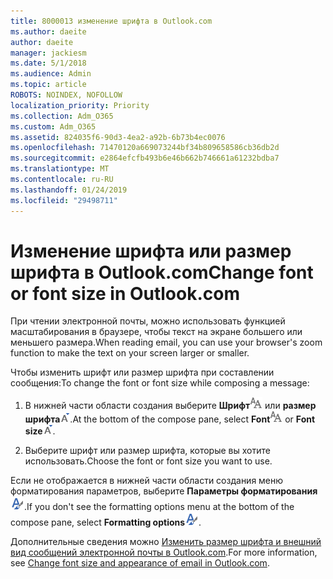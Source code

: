 ```yaml
---
title: 8000013 изменение шрифта в Outlook.com
ms.author: daeite
author: daeite
manager: jackiesm
ms.date: 5/1/2018
ms.audience: Admin
ms.topic: article
ROBOTS: NOINDEX, NOFOLLOW
localization_priority: Priority
ms.collection: Adm_O365
ms.custom: Adm_O365
ms.assetid: 824035f6-90d3-4ea2-a92b-6b73b4ec0076
ms.openlocfilehash: 71470120a669073244bf34b809658586cb36db2d
ms.sourcegitcommit: e2864efcfb493b6e46b662b746661a61232bdba7
ms.translationtype: MT
ms.contentlocale: ru-RU
ms.lasthandoff: 01/24/2019
ms.locfileid: "29498711"
---
```

# <a name="change-font-or-font-size-in-outlookcom"></a><span data-ttu-id="11fe9-102">Изменение шрифта или размер шрифта в Outlook.com</span><span class="sxs-lookup"><span data-stu-id="11fe9-102">Change font or font size in Outlook.com</span></span>

<span data-ttu-id="11fe9-103">При чтении электронной почты, можно использовать функцией масштабирования в браузере, чтобы текст на экране большего или меньшего размера.</span><span class="sxs-lookup"><span data-stu-id="11fe9-103">When reading email, you can use your browser's zoom function to make the text on your screen larger or smaller.</span></span>
  
<span data-ttu-id="11fe9-104">Чтобы изменить шрифт или размер шрифта при составлении сообщения:</span><span class="sxs-lookup"><span data-stu-id="11fe9-104">To change the font or font size while composing a message:</span></span>
  
1. <span data-ttu-id="11fe9-105">В нижней части области создания выберите **Шрифт**![шрифта](media/6d9372e0-cde5-49fc-a457-aafb62255163.png) или **размер шрифта**![значок размер шрифта](media/9334f617-9593-4bd0-afb1-c53308ad7591.png).</span><span class="sxs-lookup"><span data-stu-id="11fe9-105">At the bottom of the compose pane, select **Font**![Font](media/6d9372e0-cde5-49fc-a457-aafb62255163.png) or **Font size**![The Font size icon](media/9334f617-9593-4bd0-afb1-c53308ad7591.png).</span></span>
    
2. <span data-ttu-id="11fe9-106">Выберите шрифт или размер шрифта, которые вы хотите использовать.</span><span class="sxs-lookup"><span data-stu-id="11fe9-106">Choose the font or font size you want to use.</span></span>
    
<span data-ttu-id="11fe9-107">Если не отображается в нижней части области создания меню форматирования параметров, выберите **Параметры форматирования**![значок параметров форматирования](media/13103798-e3ea-4069-a7a0-63f8903c8c3a.png).</span><span class="sxs-lookup"><span data-stu-id="11fe9-107">If you don't see the formatting options menu at the bottom of the compose pane, select **Formatting options**![The Formatting options icon](media/13103798-e3ea-4069-a7a0-63f8903c8c3a.png).</span></span>
  
<span data-ttu-id="11fe9-108">Дополнительные сведения можно [Изменить размер шрифта и внешний вид сообщений электронной почты в Outlook.com](https://go.microsoft.com/fwlink/p/?linkid=873130).</span><span class="sxs-lookup"><span data-stu-id="11fe9-108">For more information, see [Change font size and appearance of email in Outlook.com](https://go.microsoft.com/fwlink/p/?linkid=873130).</span></span>
  

